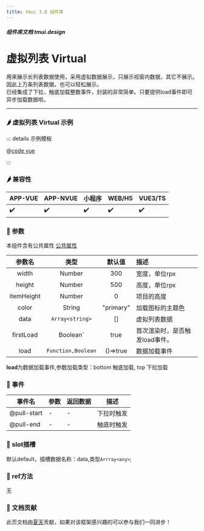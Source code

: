 ```yaml
---
title: tmui 3.0 组件库
---
```


<dirtoc></dirtoc>

##### 组件库文档 tmui.design

# 虚拟列表 Virtual
 用来展示长列表数据使用，采用虚拟数据展示，只展示视窗内数据，其它不展示。因此上万条列表数据，也可以轻松展示。<br>
 已经集成了下拉，触底加载整数事件，封装的非常简单。只要提供load事件即可异步加载数据啦。

---

### :hot_pepper: 虚拟列表 Virtual 示例

<webview url="https://tmui.design/h5/#/pages/showdata/virtual"></webview>

::: details 示例模板

@[code vue](pages/showdata/virtual.nvue)

:::

### :hot_pepper: 兼容性

| APP-VUE | APP-NVUE | 小程序 | WEB/H5 | VUE3/TS |
| --- | --- | --- | --- | --- |
| :heavy_check_mark: | :heavy_check_mark: | :heavy_check_mark: | :heavy_check_mark: | :heavy_check_mark: |

### :seedling: 参数
本组件含有公共属性 [公共属性](/doc/spec/组件公共样式.md)

| 参数名 | 类型 | 默认值 | 描述 |
| :--: | :--: | :--: | :-- |
| width | Number | 300 | 宽度，单位rpx |
| height | Number | 500 | 高度，单位rpx |
| itemHeight | Number | 0 | 项目的高度 |
| color<Badge type="danger" text="v3.0.7+" vertical="middle" /> | String | "primary" | 加载图标的主题色 |
| data | `Array<string>` | [] | 虚拟列表数据 |
| firstLoad<Badge type="danger" text="v3.0.7+" vertical="middle" /> | Boolean` | true | 首次渲染时，是否触发load事件。 |
| load<Badge type="danger" text="v3.0.7+" vertical="middle" /> | `Function,Boolean` | ()=>true | 数据加载事件 |

**load**为数据加载事件,参数加载类型：bottom 触底加载, top 下拉加载 

### :rose: 事件
| 事件名 | 参数 | 返回数据 | 描述 |
| --- | --- | --- | --- |
| @pull-start<Badge type="danger" text="v3.0.7+" vertical="middle" /> | - | - | 下拉时触发 |
| @pull-end<Badge type="danger" text="v3.0.7+" vertical="middle" /> | - | - | 触底时触发 |

### :corn: slot插槽
默认default，插槽数据名称：data,类型`Arrray<any>`;

### :green_salad: ref方法
无

### :couplekiss: 文档贡献
此页文档由[夏天](https://gitee.com/Xia_5718)贡献，如果对该框架感兴趣的可以参与我们一同进步！